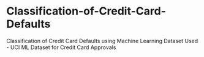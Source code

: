 # Classification-of-Credit-Card-Defaults
 Classification of Credit Card Defaults using Machine Learning
Dataset Used - UCI ML Dataset for Credit Card Approvals
